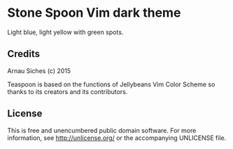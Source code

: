 # Stone Spoon Vim dark theme

Light blue, light yellow with green spots.

## Credits

Arnau Siches (c) 2015

Teaspoon is based on the functions of Jellybeans Vim Color Scheme so thanks to its creators and its contributors.

## License

This is free and unencumbered public domain software. For more information, see http://unlicense.org/ or the accompanying UNLICENSE file.
